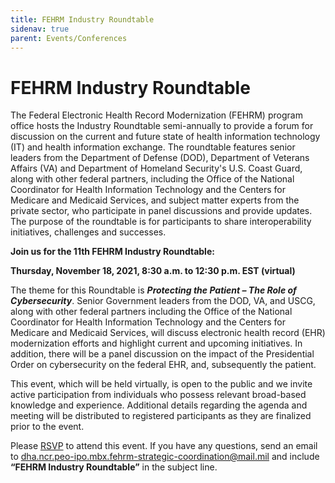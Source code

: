 ```yaml
---
title: FEHRM Industry Roundtable
sidenav: true
parent: Events/Conferences
---
```

# FEHRM Industry Roundtable

The Federal Electronic Health Record Modernization (FEHRM) program office hosts the Industry Roundtable semi-annually to provide a forum for discussion on the current and future state of health information technology (IT) and health information exchange. The roundtable features senior leaders from the Department of Defense (DOD), Department of Veterans Affairs (VA) and Department of Homeland Security's U.S. Coast Guard, along with other federal partners, including the Office of the National Coordinator for Health Information Technology and the Centers for Medicare and Medicaid Services, and subject matter experts from the private sector, who participate in panel discussions and provide updates. The purpose of the roundtable is for participants to share interoperability initiatives, challenges and successes.

**Join us for the 11th FEHRM Industry Roundtable:**

**Thursday, November 18, 2021, 8:30 a.m. to 12:30 p.m. EST (virtual)**

The theme for this Roundtable is ***Protecting the Patient – The Role of Cybersecurity***.  Senior Government leaders from the DOD, VA, and USCG, along with other federal partners including the Office of the National Coordinator for Health Information Technology and the Centers for Medicare and Medicaid Services, will discuss electronic health record (EHR) modernization efforts and highlight current and upcoming initiatives. In addition, there will be a panel discussion on the impact of the Presidential Order on cybersecurity on the federal EHR, and, subsequently the patient. 

This event, which will be held virtually, is open to the public and we invite active participation from individuals who possess relevant broad-based knowledge and experience.  Additional details regarding the agenda and meeting will be distributed to registered participants as they are finalized prior to the event.

Please [RSVP](https://einvitations.afit.edu/inv/index.cfm?i=616459&k=0460440D7E5E) to attend this event. If you have any questions, send an email to dha.ncr.peo-ipo.mbx.fehrm-strategic-coordination@mail.mil and include **“FEHRM Industry Roundtable”** in the subject line.